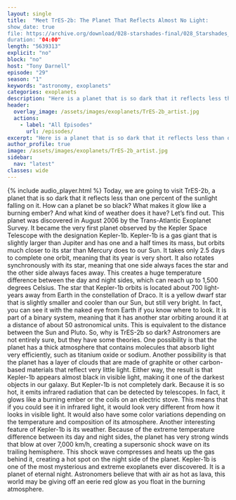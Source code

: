```yaml
---
layout: single
title:  "Meet TrES-2b: The Planet That Reflects Almost No Light:
show_date: true
file: https://archive.org/download/028-starshades-final/028_Starshades_final.mp3
duration: "04:00"
length: "5639313"
explicit: "no"
block: "no"
host: "Tony Darnell"
episode: "29"
season: "1"
keywords: "astronomy, exoplanets"
categories: exoplanets
description: "Here is a planet that is so dark that it reflects less than one percent of the sunlight falling on it. How can a planet be so black? What makes it glow like a burning ember? And what kind of weather does it have?"
header:
  overlay_image: /assets/images/exoplanets/TrES-2b_artist.jpg
  actions:
    - label: "All Episodes"
      url: /episodes/
excerpt: "Here is a planet that is so dark that it reflects less than one percent of the sunlight falling on it. How can a planet be so black? What makes it glow like a burning ember? And what kind of weather does it have?"
author_profile: true
image: /assets/images/exoplanets/TrES-2b_artist.jpg
sidebar: 
  nav: "latest"
classes: wide
---
```


{% include audio_player.html %} 
Today, we are going to visit TrES-2b, a planet that is so dark that it reflects less than one percent of the sunlight falling on it. How can a planet be so black? What makes it glow like a burning ember? And what kind of weather does it have? Let’s find out.
This planet was discovered in August 2006 by the Trans-Atlantic Exoplanet Survey.  It became the very first planet observed by the Kepler Space Telescope with the designation Kepler-1b.
Kepler-1b is a gas giant that is slightly larger than Jupiter and has one and a half times its mass, but orbits much closer to its star than Mercury does to our Sun. It takes only 2.5 days to complete one orbit, meaning that its year is very short. It also rotates synchronously with its star, meaning that one side always faces the star and the other side always faces away. This creates a huge temperature difference between the day and night sides, which can reach up to 1,500 degrees Celsius.
The star that Kepler-1b orbits is located about 700 light-years away from Earth in the constellation of Draco. It is a yellow dwarf star that is slightly smaller and cooler than our Sun, but still very bright. In fact, you can see it with the naked eye from Earth if you know where to look. It is part of a binary system, meaning that it has another star orbiting around it at a distance of about 50 astronomical units. This is equivalent to the distance between the Sun and Pluto.
So, why is TrES-2b so dark? Astronomers are not entirely sure, but they have some theories. One possibility is that the planet has a thick atmosphere that contains molecules that absorb light very efficiently, such as titanium oxide or sodium. Another possibility is that the planet has a layer of clouds that are made of graphite or other carbon-based materials that reflect very little light. Either way, the result is that Kepler-1b appears almost black in visible light, making it one of the darkest objects in our galaxy.
But Kepler-1b is not completely dark. Because it is so hot, it emits infrared radiation that can be detected by telescopes. In fact, it glows like a burning ember or the coils on an electric stove. This means that if you could see it in infrared light, it would look very different from how it looks in visible light. It would also have some color variations depending on the temperature and composition of its atmosphere.
Another interesting feature of Kepler-1b is its weather. Because of the extreme temperature difference between its day and night sides, the planet has very strong winds that blow at over 7,000 km/h, creating a supersonic shock wave on its trailing hemisphere. This shock wave compresses and heats up the gas behind it, creating a hot spot on the night side of the planet. 
Kepler-1b is one of the most mysterious and extreme exoplanets ever discovered.  It is a planet of eternal night.  Astronomers believe that with air as hot as lava, this world may be giving off an eerie red glow as you float in the burning atmosphere.


